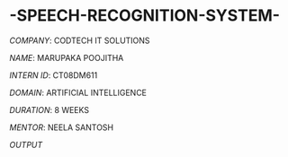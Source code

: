 # -SPEECH-RECOGNITION-SYSTEM-

*COMPANY*: CODTECH IT SOLUTIONS

*NAME*: MARUPAKA POOJITHA

*INTERN ID*: CT08DM611

*DOMAIN*: ARTIFICIAL INTELLIGENCE

*DURATION*: 8 WEEKS

*MENTOR*: NEELA SANTOSH

*OUTPUT*


